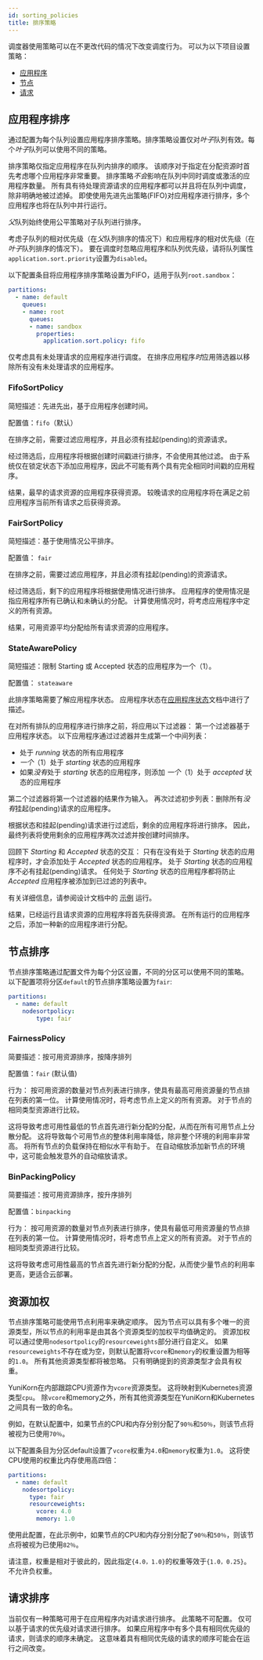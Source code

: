 ```yaml
---
id: sorting_policies
title: 排序策略
---
```


<!--
 * Licensed to the Apache Software Foundation (ASF) under one
 * or more contributor license agreements.  See the NOTICE file
 * distributed with this work for additional information
 * regarding copyright ownership.  The ASF licenses this file
 * to you under the Apache License, Version 2.0 (the
 * "License"); you may not use this file except in compliance
 * with the License.  You may obtain a copy of the License at
 *
 *     http://www.apache.org/licenses/LICENSE-2.0
 *
 * Unless required by applicable law or agreed to in writing, software
 * distributed under the License is distributed on an "AS IS" BASIS,
 * WITHOUT WARRANTIES OR CONDITIONS OF ANY KIND, either express or implied.
 * See the License for the specific language governing permissions and
 * limitations under the License.
 -->

调度器使用策略可以在不更改代码的情况下改变调度行为。
可以为以下项目设置策略：
* [应用程序](#应用程序排序)
* [节点](#节点排序)
* [请求](#请求排序)

## 应用程序排序
通过配置为每个队列设置应用程序排序策略。排序策略设置仅对*叶子*队列有效。每个*叶子*队列可以使用不同的策略。

排序策略仅指定应用程序在队列内排序的顺序。
该顺序对于指定在分配资源时首先考虑哪个应用程序非常重要。
排序策略*不会*影响在队列中同时调度或激活的应用程序数量。
所有具有待处理资源请求的应用程序都可以并且将在队列中调度，除非明确地被过滤掉。
即使使用先进先出策略(FIFO)对应用程序进行排序，多个应用程序也将在队列中并行运行。

*父*队列始终使用公平策略对子队列进行排序。

考虑子队列的相对优先级（在*父*队列排序的情况下）和应用程序的相对优先级（在*叶子*队列排序的情况下）。
要在调度时忽略应用程序和队列优先级，请将队列属性`application.sort.priority`设置为`disabled`。

以下配置条目将应用程序排序策略设置为FIFO，适用于队列`root.sandbox`：

```yaml
partitions:
  - name: default
    queues:
    - name: root
      queues:
      - name: sandbox
        properties:
          application.sort.policy: fifo
```

仅考虑具有未处理请求的应用程序进行调度。
在排序应用程序*时*应用筛选器以移除所有没有未处理请求的应用程序。

### FifoSortPolicy
简短描述：先进先出，基于应用程序创建时间。 

配置值：`fifo`（默认）

在排序之前，需要过滤应用程序，并且必须有挂起(pending)的资源请求。

经过筛选后，应用程序将根据创建时间戳进行排序，不会使用其他过滤。
由于系统仅在锁定状态下添加应用程序，因此不可能有两个具有完全相同时间戳的应用程序。

结果，最早的请求资源的应用程序获得资源。
较晚请求的应用程序将在满足之前应用程序当前所有请求之后获得资源。

### FairSortPolicy
简短描述：基于使用情况公平排序。

配置值： `fair`

在排序之前，需要过滤应用程序，并且必须有挂起(pending)的资源请求。

经过筛选后，剩下的应用程序将根据使用情况进行排序。
应用程序的使用情况是指应用程序所有已确认和未确认的分配。
计算使用情况时，将考虑应用程序中定义的所有资源。

结果，可用资源平均分配给所有请求资源的应用程序。

### StateAwarePolicy
简短描述：限制 Starting 或 Accepted 状态的应用程序为一个（1）。

配置值： `stateaware`

此排序策略需要了解应用程序状态。
应用程序状态在[应用程序状态](design/scheduler_object_states.md#application-state)文档中进行了描述。

在对所有排队的应用程序进行排序之前，将应用以下过滤器：
第一个过滤器基于应用程序状态。
以下应用程序通过过滤器并生成第一个中间列表：
* 处于 *running* 状态的所有应用程序
* *一个*（1）处于 *starting* 状态的应用程序
* 如果*没有*处于 *starting* 状态的应用程序，则添加 *一个*（1）处于 *accepted* 状态的应用程序

第二个过滤器将第一个过滤器的结果作为输入。
再次过滤初步列表：删除所有*没有*挂起(pending)请求的应用程序。

根据状态和挂起(pending)请求进行过滤后，剩余的应用程序将进行排序。
因此，最终列表将使用剩余的应用程序两次过滤并按创建时间排序。

回顾下 *Starting* 和 *Accepted* 状态的交互：
只有在没有处于 *Starting* 状态的应用程序时，才会添加处于 *Accepted* 状态的应用程序。
处于 *Starting* 状态的应用程序不必有挂起(pending)请求。
任何处于 *Starting* 状态的应用程序都将防止 *Accepted* 应用程序被添加到已过滤的列表中。

有关详细信息，请参阅设计文档中的 [示例](design/state_aware_scheduling.md#example-run) 运行。

结果，已经运行且请求资源的应用程序将首先获得资源。
在所有运行的应用程序之后，添加一种新的应用程序进行分配。


## 节点排序
节点排序策略通过配置文件为每个分区设置，不同的分区可以使用不同的策略。
以下配置项将分区`default`的节点排序策略设置为`fair`:
```yaml
partitions:
  - name: default
    nodesortpolicy:
        type: fair
```

### FairnessPolicy
简要描述：按可用资源排序，按降序排列

配置值：`fair` (默认值)

行为：
按可用资源的数量对节点列表进行排序，使具有最高可用资源量的节点排在列表的第一位。
计算使用情况时，将考虑节点上定义的所有资源。
对于节点的相同类型资源进行比较。

这将导致考虑可用性最低的节点首先进行新分配的分配，从而在所有可用节点上分散分配。
这将导致每个可用节点的整体利用率降低，除非整个环境的利用率非常高。
将所有节点的负载保持在相似水平有助于。
在自动缩放添加新节点的环境中，这可能会触发意外的自动缩放请求。   

### BinPackingPolicy
简要描述：按可用资源排序，按升序排列

配置值：`binpacking`

行为：
按可用资源的数量对节点列表进行排序，使具有最低可用资源量的节点排在列表的第一位。
计算使用情况时，将考虑节点上定义的所有资源。
对于节点的相同类型资源进行比较。

这将导致考虑可用性最高的节点首先进行新分配的分配，从而使少量节点的利用率更高，更适合云部署。

## 资源加权
节点排序策略可能使用节点利用率来确定顺序。
因为节点可以具有多个唯一的资源类型，所以节点的利用率是由其各个资源类型的加权平均值确定的。
资源加权可以通过使用`nodesortpolicy`的`resourceweights`部分进行自定义。
如果`resourceweights`不存在或为空，则默认配置将`vcore`和`memory`的权重设置为相等的`1.0`。
所有其他资源类型都将被忽略。
只有明确提到的资源类型才会具有权重。

YuniKorn在内部跟踪CPU资源作为`vcore`资源类型。
这将映射到Kubernetes资源类型`cpu`。
除`vcore`和memory之外，所有其他资源类型在YuniKorn和Kubernetes之间具有一致的命名。

例如，在默认配置中，如果节点的CPU和内存分别分配了`90％`和`50％`，则该节点将被视为已使用`70％`。

以下配置条目为分区default设置了`vcore`权重为`4.0`和`memory`权重为`1.0`。
这将使CPU使用的权重比内存使用高四倍：
```yaml
partitions:
  - name: default
    nodesortpolicy:
      type: fair
      resourceweights:
        vcore: 4.0
        memory: 1.0
```

使用此配置，在此示例中，如果节点的CPU和内存分别分配了`90％`和`50％`，则该节点将被视为已使用`82％`。

请注意，权重是相对于彼此的，因此指定`{4.0，1.0}`的权重等效于`{1.0，0.25}`。不允许负权重。

## 请求排序
当前仅有一种策略可用于在应用程序内对请求进行排序。
此策略不可配置。
仅可以基于请求的优先级对请求进行排序。
如果应用程序中有多个具有相同优先级的请求，则请求的顺序未确定。
这意味着具有相同优先级的请求的顺序可能会在运行之间改变。